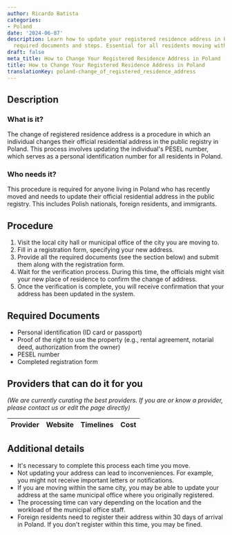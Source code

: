 ```yaml
---
author: Ricardo Batista
categories:
- Poland
date: '2024-06-07'
description: Learn how to update your registered residence address in Poland, including
  required documents and steps. Essential for all residents moving within Poland.
draft: false
meta_title: How to Change Your Registered Residence Address in Poland
title: How to Change Your Registered Residence Address in Poland
translationKey: poland-change_of_registered_residence_address
---
```


## Description
### What is it?
The change of registered residence address is a procedure in which an individual changes their official residential address in the public registry in Poland. This process involves updating the individual's PESEL number, which serves as a personal identification number for all residents in Poland.

### Who needs it?
This procedure is required for anyone living in Poland who has recently moved and needs to update their official residential address in the public registry. This includes Polish nationals, foreign residents, and immigrants.

## Procedure
1. Visit the local city hall or municipal office of the city you are moving to.
2. Fill in a registration form, specifying your new address.
3. Provide all the required documents (see the section below) and submit them along with the registration form.
4. Wait for the verification process. During this time, the officials might visit your new place of residence to confirm the change of address.
5. Once the verification is complete, you will receive confirmation that your address has been updated in the system.

## Required Documents
- Personal identification (ID card or passport)
- Proof of the right to use the property (e.g., rental agreement, notarial deed, authorization from the owner)
- PESEL number
- Completed registration form

## Providers that can do it for you

_(We are currently curating the best providers. If you are or know a provider, please contact us or edit the page directly)_

| Provider        |     Website     |     Timelines    |       Cost      |
| --------------- | --------------- |  :-------------: | :-------------: |

## Additional details
- It's necessary to complete this process each time you move.
- Not updating your address can lead to inconveniences. For example, you might not receive important letters or notifications.
- If you are moving within the same city, you may be able to update your address at the same municipal office where you originally registered.
- The processing time can vary depending on the location and the workload of the municipal office staff.
- Foreign residents need to register their address within 30 days of arrival in Poland. If you don't register within this time, you may be fined.